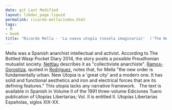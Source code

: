 ```yaml
---
date: git Last Modified
layout: libdoc_page.liquid
permalink: ricardo-mella/index.html
tags:
- M
- book
title: "Ricardo Mella - 'La nueva utopía (novela imaginaria)'  ('The New Utopia"
---
```


Mella was a Spanish anarchist  intellectual and activist. According to The Bottled Wasp Pocket Diary 2014, the story  posits a possible Proudhonian mutualist society. <a href="biblio.htm#Nettlau">Nettlau</a> describes it as "collectiviste  anarchiste". <a href="biblio.htm#Ramos-Gorostiza">Ramos-Gorostiza</a>, quoted in  <a href="http://publish.lib.umd.edu/scifi/article/view/278/41"> Rodríguez</a>, notes that,  for Mella "the new order is fundamentally urban. New Utopia is a 'great city'  and a modern one. It has solid and functional aesthetics and iron and electrical  forces that are its defining features." This utopia lacks any narrative framework.
 
The text is available in Spanish in  Volume II of the 1991 three-volume Ediciones Tuero publication of Utopías  Libertarias; Vol. II is entitled II. Utopías Libertarias Españolas,  siglos XIX-XX.